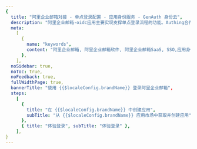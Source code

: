 ```yaml
---
{
  title: "阿里企业邮箱对接 - 单点登录配置 - 应用身份服务 - GenAuth 身份云",
  description: "阿里企业邮箱-oidc应用主要实现支撑单点登录流程的功能。Authing合作网络提供 阿里企业邮箱对接，单点登录，SSO，实现应用的快捷登录、免密登录，提升员工办公体验、增强用户体验，增强企业数字化服务水平。",
  meta:
    [
      {
        name: "keywords",
        content: "阿里企业邮箱, 阿里企业邮箱软件, 阿里企业邮箱SaaS, SSO,应用身份服务,单点登录配置,Authing身份云",
      },
    ],
  noSidebar: true,
  noToc: true,
  noFeedback: true,
  fullWidthPage: true,
  bannerTitle: "使用 {{$localeConfig.brandName}} 登录阿里企业邮箱",
  steps:
    [
      {
        title: "在 {{$localeConfig.brandName}} 中创建应用",
        subTitle: "从 {{$localeConfig.brandName}} 应用市场中获取并创建应用",
      },
      { title: "体验登录", subTitle: "体验登录" },
    ],
}
---
```


<IntegrationDetail/>
